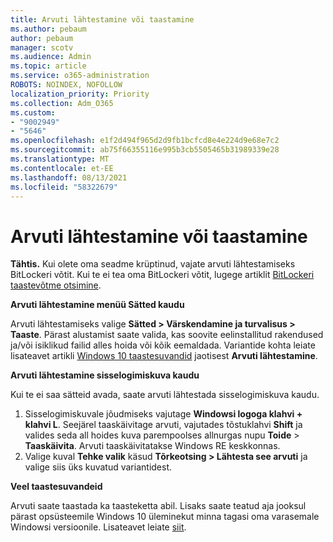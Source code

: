 ```yaml
---
title: Arvuti lähtestamine või taastamine
ms.author: pebaum
author: pebaum
manager: scotv
ms.audience: Admin
ms.topic: article
ms.service: o365-administration
ROBOTS: NOINDEX, NOFOLLOW
localization_priority: Priority
ms.collection: Adm_O365
ms.custom:
- "9002949"
- "5646"
ms.openlocfilehash: e1f2d494f965d2d9fb1bcfcd8e4e224d9e68e7c2
ms.sourcegitcommit: ab75f66355116e995b3cb5505465b31989339e28
ms.translationtype: MT
ms.contentlocale: et-EE
ms.lasthandoff: 08/13/2021
ms.locfileid: "58322679"
---
```

# <a name="reset-or-recover-your-pc"></a>Arvuti lähtestamine või taastamine

**Tähtis.** Kui olete oma seadme krüptinud, vajate arvuti lähtestamiseks BitLockeri võtit. Kui te ei tea oma BitLockeri võtit, lugege artiklit [BitLockeri taastevõtme otsimine](https://support.microsoft.com/help/4026181/windows-10-find-my-bitlocker-recovery-key).

**Arvuti lähtestamine menüü Sätted kaudu**

Arvuti lähtestamiseks valige **Sätted > Värskendamine ja turvalisus > Taaste**. Pärast alustamist saate valida, kas soovite eelinstallitud rakendused ja/või isiklikud failid alles hoida või kõik eemaldada. Variantide kohta leiate lisateavet artikli [Windows 10 taastesuvandid](https://support.microsoft.com/help/12415/windows-10-recovery-options) jaotisest **Arvuti lähtestamine**.

**Arvuti lähtestamine sisselogimiskuva kaudu**

Kui te ei saa sätteid avada, saate arvuti lähtestada sisselogimiskuva kaudu.

1. Sisselogimiskuvale jõudmiseks vajutage **Windowsi logoga klahvi + klahvi L**. Seejärel taaskäivitage arvuti, vajutades tõstuklahvi **Shift** ja valides seda all hoides kuva parempoolses allnurgas nupu **Toide** > **Taaskäivita**. Arvuti taaskäivitatakse Windows RE keskkonnas.
2. Valige kuval **Tehke valik** käsud **Tõrkeotsing > Lähtesta see arvuti** ja valige siis üks kuvatud variantidest.

**Veel taastesuvandeid**

Arvuti saate taastada ka taasteketta abil. Lisaks saate teatud aja jooksul pärast opsüsteemile Windows 10 üleminekut minna tagasi oma varasemale Windowsi versioonile. Lisateavet leiate [siit](https://support.microsoft.com/help/12415/windows-10-recovery-options).
